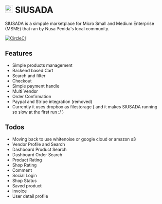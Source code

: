 # <img src="https://github.com/sensnerd/siusada/blob/main/static/icons/siusada.png?raw=true" width="26" height="26"> SIUSADA

SIUSADA is a simpple marketplace for Micro Small and Medium Enterprise (MSME) that ran by Nusa Penida's local community.

[![CircleCI](https://circleci.com/gh/sensnerd/siusada/tree/main.svg?style=svg)](https://circleci.com/gh/sensnerd/siusada/tree/main)

## Features

- Simple products management
- Backend based Cart
- Search and filter
- Checkout
- Simple payment handle
- Multi Vendor
- Order Confirmation
- Paypal and Stripe integration (removed)
- Currently it uses dropbox as filestorage ( and it makes SIUSADA running so slow at the first run :/ )


## Todos

- Moving back to use whitenoise or google cloud or amazon s3
- Vendor Profile and Search
- Dashboard Product Search
- Dashboard Order Search
- Product Rating
- Shop Rating
- Comment
- Social Login
- Shop Status
- Saved product
- Invoice
- User detail profile





